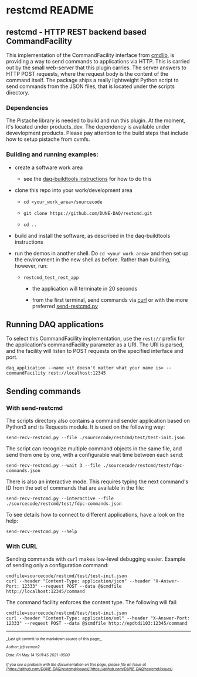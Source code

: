 # restcmd README
## restcmd - HTTP REST backend based CommandFacility
This implementation of the CommandFacility interface from [cmdlib](https://dune-daq-sw.readthedocs.io/en/latest/packages/cmdlib), is providing a way to send
commands to applications via HTTP. This is carried out by the small web-server that this plugin
carries. The server answers to HTTP POST requests, where the request body is the content of the
command itself. The package ships a really lightweight Python script to send commands from the
JSON files, that is located under the scripts directory.

### Dependencies
The Pistache library is needed to build and run this plugin. At the moment, it's located under products_dev. 
The dependency is available under devevlopment products. Please pay attention to the build steps that include how to setup pistache from cvmfs.

### Building and running examples:


* create a software work area

  * see the [daq-buildtools instructions](https://dune-daq-sw.readthedocs.io/en/latest/packages/daq-buildtools) for how to do this

* clone this repo into your work/development area

  * `cd <your_work_area>/sourcecode`

  * `git clone https://github.com/DUNE-DAQ/restcmd.git`

  * `cd ..`

* build and install the software, as described in the daq-buildtools instructions

* run the demos in another shell. Do `cd <your work area>` and then set up the environment in the new shell as before. Rather than building, however, run:

  * `restcmd_test_rest_app`

    * the application will terminate in 20 seconds

    * from the first terminal, send commands via [curl](#sendcurl) or with the more preferred [send-restcmd.py](#sendcmd)

## Running DAQ applications
To select this CommandFacility implementation, use the `rest://` prefix for the application's commandFacility parameter as a URI.
The URI is parsed, and the facility will listen to POST requests on the specified interface and port. 

    daq_application --name <it doesn't matter what your name is> --commandFacility rest://localhost:12345

## Sending commands

### <a name="sendcmd"></a> With send-restcmd
The scripts directory also contains a command sender application based on Python3 and its Requests module. It is used on the following way:

    send-recv-restcmd.py --file ./sourcecode/restcmd/test/test-init.json

The script can recognize multiple command objects in the same file, and send them one by one, with a configurable wait time between each send:

    send-recv-restcmd.py --wait 3 --file ./sourcecode/restcmd/test/fdpc-commands.json

There is also an interactive mode. This requires typing the next command's ID from the set of commands that are available in the file:

    send-recv-restcmd.py --interactive --file ./sourcecode/restcmd/test/fdpc-commands.json

To see details how to connect to different applications, have a look on the help:

    send-recv-restcmd.py --help

### <a name="sendcurl"></a> With CURL
Sending commands with `curl` makes low-level debugging easier.
Example of sending only a configuration command:

    cmdfile=sourcecode/restcmd/test/test-init.json
    curl --header "Content-Type: application/json" --header "X-Answer-Port: 12333" --request POST --data @$cmdfile http://localhost:12345/command

The command facility enforces the content type. The following will fail:

    cmdfile=sourcecode/restcmd/test/test-init.json
    curl --header "Content-Type: application/xml" --header "X-Answer-Port: 12333" --request POST --data @$cmdfile http://epdtdi103:12345/command



-----

<font size="1">
_Last git commit to the markdown source of this page:_


_Author: jcfreeman2_

_Date: Fri May 14 15:11:45 2021 -0500_

_If you see a problem with the documentation on this page, please file an Issue at [https://github.com/DUNE-DAQ/restcmd/issues](https://github.com/DUNE-DAQ/restcmd/issues)_
</font>
